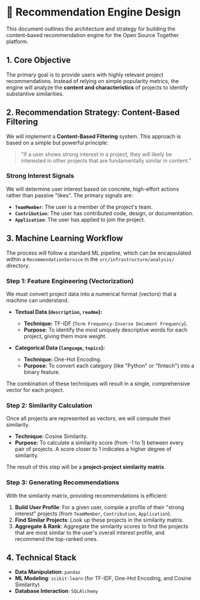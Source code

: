 # 🧠 Recommendation Engine Design

This document outlines the architecture and strategy for building the content-based recommendation engine for the Open Source Together platform.

## 1. Core Objective

The primary goal is to provide users with highly relevant project recommendations. Instead of relying on simple popularity metrics, the engine will analyze the **content and characteristics** of projects to identify substantive similarities.

## 2. Recommendation Strategy: Content-Based Filtering

We will implement a **Content-Based Filtering** system. This approach is based on a simple but powerful principle:

> "If a user shows strong interest in a project, they will likely be interested in other projects that are fundamentally similar in content."

### Strong Interest Signals

We will determine user interest based on concrete, high-effort actions rather than passive "likes". The primary signals are:
-   **`TeamMember`**: The user is a member of the project's team.
-   **`Contribution`**: The user has contributed code, design, or documentation.
-   **`Application`**: The user has applied to join the project.

## 3. Machine Learning Workflow

The process will follow a standard ML pipeline, which can be encapsulated within a `RecommendationService` in the `src/infrastructure/analysis/` directory.

### Step 1: Feature Engineering (Vectorization)

We must convert project data into a numerical format (vectors) that a machine can understand.

-   **Textual Data (`description`, `readme`):**
    -   **Technique:** TF-IDF (`Term Frequency-Inverse Document Frequency`).
    -   **Purpose:** To identify the most uniquely descriptive words for each project, giving them more weight.

-   **Categorical Data (`language`, `topics`):**
    -   **Technique:** One-Hot Encoding.
    -   **Purpose:** To convert each category (like "Python" or "fintech") into a binary feature.

The combination of these techniques will result in a single, comprehensive vector for each project.

### Step 2: Similarity Calculation

Once all projects are represented as vectors, we will compute their similarity.

-   **Technique:** Cosine Similarity.
-   **Purpose:** To calculate a similarity score (from -1 to 1) between every pair of projects. A score closer to 1 indicates a higher degree of similarity.

The result of this step will be a **project-project similarity matrix**.

### Step 3: Generating Recommendations

With the similarity matrix, providing recommendations is efficient:

1.  **Build User Profile**: For a given user, compile a profile of their "strong interest" projects (from `TeamMember`, `Contribution`, `Application`).
2.  **Find Similar Projects**: Look up these projects in the similarity matrix.
3.  **Aggregate & Rank**: Aggregate the similarity scores to find the projects that are most similar to the user's overall interest profile, and recommend the top-ranked ones.

## 4. Technical Stack

-   **Data Manipulation**: `pandas`
-   **ML Modeling**: `scikit-learn` (for TF-IDF, One-Hot Encoding, and Cosine Similarity)
-   **Database Interaction**: `SQLAlchemy` 